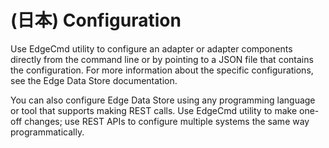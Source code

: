 ﻿---
uid: configuration1-0
---

# (日本) Configuration
Use EdgeCmd utility to configure an adapter or adapter components directly from the command line or by pointing to a JSON file that contains the configuration. For more information about the specific configurations, see the Edge Data Store documentation.

You can also configure Edge Data Store using any programming language or tool that supports making REST calls. Use EdgeCmd utility to make one-off changes; use REST APIs to configure multiple systems the same way programmatically.
